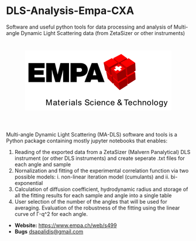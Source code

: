 # DLS-Analysis-Empa-CXA
Software and useful python tools for data processing and analysis of Multi-angle Dynamic Light Scattering data (from ZetaSizer or other instruments)

<h1 align="center">
<img src="https://github.com/dsapalidis/mypackage/blob/Sapd-Tutorial/Sapaempa.svg" width="400">
</h1><br>

   
Multi-angle Dynamic Light Scattering (MA-DLS) software and tools is a Python package containing mostly jupyter notebooks that enables:
1. Reading of the exported data from a ZetaSizer (Malvern Panalytical) DLS instrument (or other DLS instruments) and create seperate .txt files for each angle and sample
2. Nornalization and fitting of the experimental correlation function via two possible models: i. non-linear iteration model (cumulants) and ii. bi-exponential
3. Calculation of diffusion coefficient, hydrodynamic radius and storage of all the fitting results for each sample and angle into a single table
4. User selection of the number of the angles that will be used for averaging. Evaluation of the robustness of the fitting using the linear curve of Γ-q^2 for each angle.
   

- **Website:** https://www.empa.ch/web/s499
- **Bugs** dsapalidis@gmail.com
